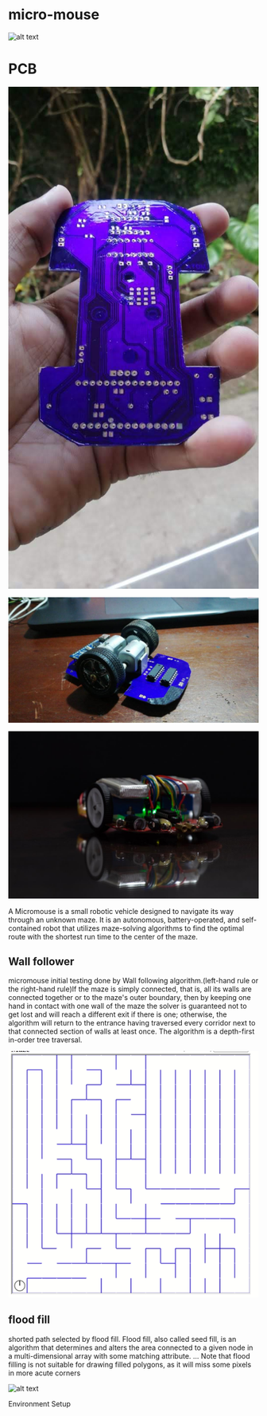 # micro-mouse

![alt text](https://github.com/praveendhananjaya/micro-mouse/blob/main/doc/20190911175233.gif?raw=true)


# PCB 

![alt text](https://github.com/praveendhananjaya/micro-mouse/blob/main/doc/IMG-20180806-WA0007.jpg?raw=true)

![alt text](https://github.com/praveendhananjaya/micro-mouse/blob/main/doc/IMG-20180806-WA0012.jpg?raw=true)

![alt text](https://github.com/praveendhananjaya/micro-mouse/blob/main/doc/WhatsApp%20Image%202021-05-01%20at%202.47.12%20PM.jpeg?raw=true)


A Micromouse is a small robotic vehicle designed to navigate its way through an unknown maze. It is an autonomous, battery-operated, and self-contained robot that utilizes maze-solving algorithms to find the optimal route with the shortest run time to the center of the maze.

## Wall follower 

micromouse initial testing done by Wall following algorithm.(left-hand rule or the right-hand rule)If the maze is simply connected, that is, all its walls are connected together or to the maze's outer boundary, then by keeping one hand in contact with one wall of the maze the solver is guaranteed not to get lost and will reach a different exit if there is one; otherwise, the algorithm will return to the entrance having traversed every corridor next to that connected section of walls at least once. The algorithm is a depth-first in-order tree traversal.


![alt text](https://github.com/praveendhananjaya/micro-mouse/blob/main/doc/right_al.gif?raw=true)


## flood fill

shorted path selected by flood fill. Flood fill, also called seed fill, is an algorithm that determines and alters the area connected to a given node in a multi-dimensional array with some matching attribute. ... Note that flood filling is not suitable for drawing filled polygons, as it will miss some pixels in more acute corners

![alt text](https://github.com/praveendhananjaya/micro-mouse/blob/main/doc/flood_fill.gif?raw=true)




Environment Setup
